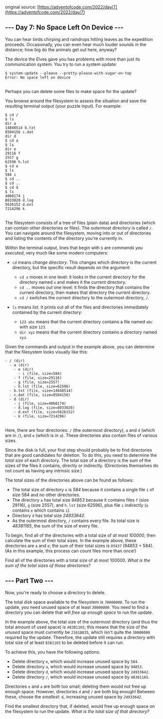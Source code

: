 original source: [https://adventofcode.com/2022/day/7](https://adventofcode.com/2022/day/7)
## --- Day 7: No Space Left On Device ---
You can hear birds chirping and raindrops hitting leaves as the expedition proceeds. Occasionally, you can even hear much louder sounds in the distance; how big do the animals get out here, anyway?

The device the Elves gave you has problems with more than just its communication system. You try to run a system update:

<pre>
<code>$ system-update --please --pretty-please-with-sugar-on-top
Error: No space left on device
</code>
</pre>

Perhaps you can delete some files to make space for the update?

You browse around the filesystem to assess the situation and save the resulting terminal output (your puzzle input). For example:

<pre>
<code>$ cd /
$ ls
dir a
14848514 b.txt
8504156 c.dat
dir d
$ cd a
$ ls
dir e
29116 f
2557 g
62596 h.lst
$ cd e
$ ls
584 i
$ cd ..
$ cd ..
$ cd d
$ ls
4060174 j
8033020 d.log
5626152 d.ext
7214296 k
</code>
</pre>

The filesystem consists of a tree of files (plain data) and directories (which can contain other directories or files). The outermost directory is called <code>/</code>. You can navigate around the filesystem, moving into or out of directories and listing the contents of the directory you're currently in.

Within the terminal output, lines that begin with <code>$</code> are <em>commands you executed</em>, very much like some modern computers:


 - <code>cd</code> means <em>change directory</em>. This changes which directory is the current directory, but the specific result depends on the argument:
  
   - <code>cd x</code> moves <em>in</em> one level: it looks in the current directory for the directory named <code>x</code> and makes it the current directory.
   - <code>cd ..</code> moves <em>out</em> one level: it finds the directory that contains the current directory, then makes that directory the current directory.
   - <code>cd /</code> switches the current directory to the outermost directory, <code>/</code>.
  

 - <code>ls</code> means <em>list</em>. It prints out all of the files and directories immediately contained by the current directory:
  
   - <code>123 abc</code> means that the current directory contains a file named <code>abc</code> with size <code>123</code>.
   - <code>dir xyz</code> means that the current directory contains a directory named <code>xyz</code>.
  


Given the commands and output in the example above, you can determine that the filesystem looks visually like this:

<pre>
<code>- / (dir)
  - a (dir)
    - e (dir)
      - i (file, size=584)
    - f (file, size=29116)
    - g (file, size=2557)
    - h.lst (file, size=62596)
  - b.txt (file, size=14848514)
  - c.dat (file, size=8504156)
  - d (dir)
    - j (file, size=4060174)
    - d.log (file, size=8033020)
    - d.ext (file, size=5626152)
    - k (file, size=7214296)
</code>
</pre>

Here, there are four directories: <code>/</code> (the outermost directory), <code>a</code> and <code>d</code> (which are in <code>/</code>), and <code>e</code> (which is in <code>a</code>). These directories also contain files of various sizes.

Since the disk is full, your first step should probably be to find directories that are good candidates for deletion. To do this, you need to determine the <em>total size</em> of each directory. The total size of a directory is the sum of the sizes of the files it contains, directly or indirectly. (Directories themselves do not count as having any intrinsic size.)

The total sizes of the directories above can be found as follows:


 - The total size of directory <code>e</code> is <em>584</em> because it contains a single file <code>i</code> of size 584 and no other directories.
 - The directory <code>a</code> has total size <em>94853</em> because it contains files <code>f</code> (size 29116), <code>g</code> (size 2557), and <code>h.lst</code> (size 62596), plus file <code>i</code> indirectly (<code>a</code> contains <code>e</code> which contains <code>i</code>).
 - Directory <code>d</code> has total size <em>24933642</em>.
 - As the outermost directory, <code>/</code> contains every file. Its total size is <em>48381165</em>, the sum of the size of every file.

To begin, find all of the directories with a total size of <em>at most 100000</em>, then calculate the sum of their total sizes. In the example above, these directories are <code>a</code> and <code>e</code>; the sum of their total sizes is <code><em>95437</em></code> (94853 + 584). (As in this example, this process can count files more than once!)

Find all of the directories with a total size of at most 100000. <em>What is the sum of the total sizes of those directories?</em>


## --- Part Two ---
Now, you're ready to choose a directory to delete.

The total disk space available to the filesystem is <code><em>70000000</em></code>. To run the update, you need unused space of at least <code><em>30000000</em></code>. You need to find a directory you can delete that will <em>free up enough space</em> to run the update.

In the example above, the total size of the outermost directory (and thus the total amount of used space) is <code>48381165</code>; this means that the size of the <em>unused</em> space must currently be <code>21618835</code>, which isn't quite the <code>30000000</code> required by the update. Therefore, the update still requires a directory with total size of at least <code>8381165</code> to be deleted before it can run.

To achieve this, you have the following options:


 - Delete directory <code>e</code>, which would increase unused space by <code>584</code>.
 - Delete directory <code>a</code>, which would increase unused space by <code>94853</code>.
 - Delete directory <code>d</code>, which would increase unused space by <code>24933642</code>.
 - Delete directory <code>/</code>, which would increase unused space by <code>48381165</code>.

Directories <code>e</code> and <code>a</code> are both too small; deleting them would not free up enough space. However, directories <code>d</code> and <code>/</code> are both big enough! Between these, choose the <em>smallest</em>: <code>d</code>, increasing unused space by <code><em>24933642</em></code>.

Find the smallest directory that, if deleted, would free up enough space on the filesystem to run the update. <em>What is the total size of that directory?</em>


